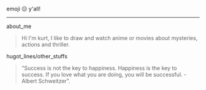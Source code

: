 emoji 😑 y'all!
***
about_me
>  Hi I'm kurt, I like to draw and watch anime or movies about mysteries, actions and thriller.

hugot_lines/other_stuffs
> "Success is not the key to happiness. Happiness is the key to success. If you love what you are doing, you will be successful. - Albert Schweitzer".
